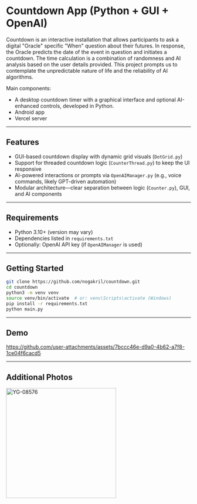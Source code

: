 # Countdown App (Python + GUI + OpenAI)

Countdown is an interactive installation that allows participants to ask a digital "Oracle" specific "When" question about their futures. In response, the Oracle predicts the date of the event in question and initiates a countdown. The time calculation is a combination of randomness and AI analysis based on the user details provided. This project prompts us to contemplate the unpredictable nature of life and the reliability of AI algorithms.

Main components:
- A desktop countdown timer with a graphical interface and optional AI-enhanced controls, developed in Python.
- Android app
- Vercel server

---

##  Features

- GUI-based countdown display with dynamic grid visuals (`DotGrid.py`)
- Support for threaded countdown logic (`CounterThread.py`) to keep the UI responsive
- AI-powered interactions or prompts via `OpenAIManager.py` (e.g., voice commands, likely GPT-driven automation)
- Modular architecture—clear separation between logic (`Counter.py`), GUI, and AI components

---

##  Requirements

- Python 3.10+ (version may vary)
- Dependencies listed in `requirements.txt`
- Optionally: OpenAI API key (if `OpenAIManager` is used)

---

##  Getting Started

```bash
git clone https://github.com/nogakril/countdown.git
cd countdown
python3 -m venv venv
source venv/bin/activate  # or: venv\Scripts\activate (Windows)
pip install -r requirements.txt
python main.py
```

---

##  Demo
https://github.com/user-attachments/assets/7bccc46e-d9a0-4b62-a7f8-1ce04f6cacd5

---

##  Additional Photos
<img src="https://github.com/user-attachments/assets/1aeaaad6-5b32-4068-b6a8-63cfb68b6eec" alt="YG-08576" width="300"/>

